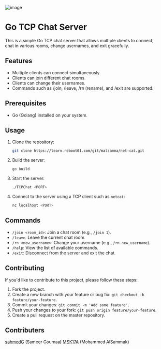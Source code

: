 ![image](https://logos-world.net/wp-content/uploads/2022/05/MeowChat-Emblem.png)

# Go TCP Chat Server

This is a simple Go TCP chat server that allows multiple clients to connect, chat in various rooms, change usernames, and exit gracefully.

## Features

- Multiple clients can connect simultaneously.
- Clients can join different chat rooms.
- Clients can change their usernames.
- Commands such as /join, /leave, /rn (rename), and /exit are supported.

## Prerequisites

- Go (Golang) installed on your system.

## Usage

1. Clone the repository:

   ```sh
   git clone https://learn.reboot01.com/git/malsamma/net-cat.git
   ```

2. Build the server:

   ```sh
   go build
   ```

3. Start the server:

   ```sh
   ./TCPChat <PORT>
   ```

4. Connect to the server using a TCP client such as `netcat`:

   ```sh
   nc localhost <PORT>
   ```

## Commands

- `/join <room_id>`: Join a chat room (e.g., `/join 1`).
- `/leave`: Leave the current chat room.
- `/rn <new_username>`: Change your username (e.g., `/rn new_username`).
- `/help`: View the list of available commands.
- `/exit`: Disconnect from the server and exit the chat.

## Contributing

If you'd like to contribute to this project, please follow these steps:

1. Fork the project.
2. Create a new branch with your feature or bug fix: `git checkout -b feature/your-feature`.
3. Commit your changes: `git commit -m 'Add some feature'`.
4. Push your changes to your fork: `git push origin feature/your-feature`.
5. Create a pull request on the master repository.

## Contributers
[sahmedG](https://github.com/sahmedG) (Sameer Goumaa)
[MSK17A](https://github.com/MSK17A) (Mohammed AlSammak)
